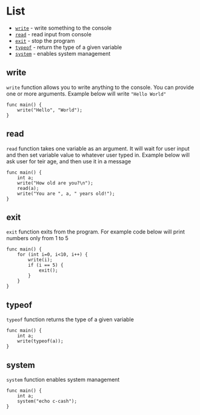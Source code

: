 # List
* [`write`](#write) - write something to the console
* [`read`](#read) - read input from console
* [`exit`](#exit) - stop the program
* [`typeof`](#typeof) - return the type of a given variable
* [`system`](#system) - enables system management

## write
`write` function allows you to write anything to the console.
You can provide one or more arguments. Example below will write `"Hello World"`
```clike
func main() {
    write("Hello", "World");
}
```

## read
`read` function takes one variable as an argument. It will wait for user input and then set variable value to whatever user typed in.
Example below will ask user for teir age, and then use it in a message
```clike
func main() {
    int a;
    write("How old are you?\n");
    read(a);
    write("You are ", a, " years old!");
}
```

## exit
`exit` function exits from the program. For example code below will print numbers only from 1 to 5
```clike
func main() {
    for (int i=0, i<10, i++) {
        write(i);
        if (i == 5) {
            exit();
        }
    }
}
```

## typeof
`typeof` function returns the type of a given variable
```clike
func main() {
    int a;
    write(typeof(a));
}
```

## system
`system` function enables system management
```clike
func main() {
    int a;
    system("echo c-cash");
}
```